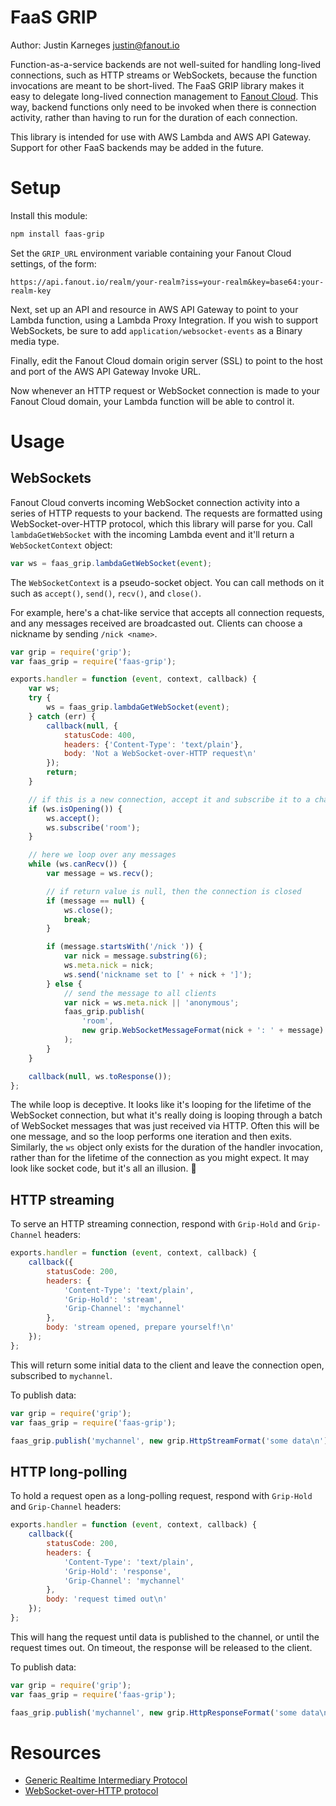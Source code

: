 # FaaS GRIP

Author: Justin Karneges <justin@fanout.io>

Function-as-a-service backends are not well-suited for handling long-lived connections, such as HTTP streams or WebSockets, because the function invocations are meant to be short-lived. The FaaS GRIP library makes it easy to delegate long-lived connection management to [Fanout Cloud](https://fanout.io/cloud/). This way, backend functions only need to be invoked when there is connection activity, rather than having to run for the duration of each connection.

This library is intended for use with AWS Lambda and AWS API Gateway. Support for other FaaS backends may be added in the future.

# Setup

Install this module:

```sh
npm install faas-grip
```

Set the `GRIP_URL` environment variable containing your Fanout Cloud settings, of the form:

```
https://api.fanout.io/realm/your-realm?iss=your-realm&key=base64:your-realm-key
```

Next, set up an API and resource in AWS API Gateway to point to your Lambda function, using a Lambda Proxy Integration. If you wish to support WebSockets, be sure to add `application/websocket-events` as a Binary media type.

Finally, edit the Fanout Cloud domain origin server (SSL) to point to the host and port of the AWS API Gateway Invoke URL.

Now whenever an HTTP request or WebSocket connection is made to your Fanout Cloud domain, your Lambda function will be able to control it.

# Usage

## WebSockets

Fanout Cloud converts incoming WebSocket connection activity into a series of HTTP requests to your backend. The requests are formatted using WebSocket-over-HTTP protocol, which this library will parse for you. Call `lambdaGetWebSocket` with the incoming Lambda event and it'll return a `WebSocketContext` object:

```js
var ws = faas_grip.lambdaGetWebSocket(event);
```

The `WebSocketContext` is a pseudo-socket object. You can call methods on it such as `accept()`, `send()`, `recv()`, and `close()`.

For example, here's a chat-like service that accepts all connection requests, and any messages received are broadcasted out. Clients can choose a nickname by sending `/nick <name>`.

```js
var grip = require('grip');
var faas_grip = require('faas-grip');

exports.handler = function (event, context, callback) {
    var ws;
    try {
        ws = faas_grip.lambdaGetWebSocket(event);
    } catch (err) {
        callback(null, {
            statusCode: 400,
            headers: {'Content-Type': 'text/plain'},
            body: 'Not a WebSocket-over-HTTP request\n'
        });
        return;
    }

    // if this is a new connection, accept it and subscribe it to a channel
    if (ws.isOpening()) {
        ws.accept();
        ws.subscribe('room');
    }

    // here we loop over any messages
    while (ws.canRecv()) {
        var message = ws.recv();

        // if return value is null, then the connection is closed
        if (message == null) {
            ws.close();
            break;
        }

        if (message.startsWith('/nick ')) {
            var nick = message.substring(6);
            ws.meta.nick = nick;
            ws.send('nickname set to [' + nick + ']');
        } else {
            // send the message to all clients
            var nick = ws.meta.nick || 'anonymous';
            faas_grip.publish(
                'room',
                new grip.WebSocketMessageFormat(nick + ': ' + message)
            );
        }
    }

    callback(null, ws.toResponse());
};
```

The while loop is deceptive. It looks like it's looping for the lifetime of the WebSocket connection, but what it's really doing is looping through a batch of WebSocket messages that was just received via HTTP. Often this will be one message, and so the loop performs one iteration and then exits. Similarly, the `ws` object only exists for the duration of the handler invocation, rather than for the lifetime of the connection as you might expect. It may look like socket code, but it's all an illusion. :tophat:

## HTTP streaming

To serve an HTTP streaming connection, respond with `Grip-Hold` and `Grip-Channel` headers:

```js
exports.handler = function (event, context, callback) {
    callback({
        statusCode: 200,
        headers: {
            'Content-Type': 'text/plain',
            'Grip-Hold': 'stream',
            'Grip-Channel': 'mychannel'
        },
        body: 'stream opened, prepare yourself!\n'
    });
};
```

This will return some initial data to the client and leave the connection open, subscribed to `mychannel`.

To publish data:

```js
var grip = require('grip');
var faas_grip = require('faas-grip');

faas_grip.publish('mychannel', new grip.HttpStreamFormat('some data\n'));
```

## HTTP long-polling

To hold a request open as a long-polling request, respond with `Grip-Hold` and `Grip-Channel` headers:

```js
exports.handler = function (event, context, callback) {
    callback({
        statusCode: 200,
        headers: {
            'Content-Type': 'text/plain',
            'Grip-Hold': 'response',
            'Grip-Channel': 'mychannel'
        },
        body: 'request timed out\n'
    });
};
```

This will hang the request until data is published to the channel, or until the request times out. On timeout, the response will be released to the client.

To publish data:

```js
var grip = require('grip');
var faas_grip = require('faas-grip');

faas_grip.publish('mychannel', new grip.HttpResponseFormat('some data\n'));
```

# Resources

* [Generic Realtime Intermediary Protocol](http://pushpin.org/docs/protocols/grip/)
* [WebSocket-over-HTTP protocol](http://pushpin.org/docs/protocols/websocket-over-http/)
